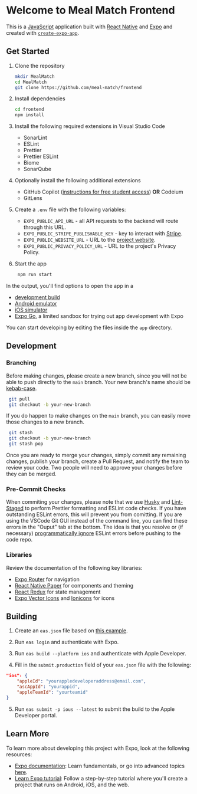 # Welcome to Meal Match Frontend

This is a [JavaScript](https://en.wikipedia.org/wiki/JavaScript) application built with [React Native](https://reactnative.dev/) and [Expo](https://expo.dev) and created with [`create-expo-app`](https://www.npmjs.com/package/create-expo-app).

## Get Started

1. Clone the repository

    ```bash
    mkdir MealMatch
    cd MealMatch
    git clone https://github.com/meal-match/frontend
    ```

1. Install dependencies

    ```bash
    cd frontend
    npm install
    ```

1. Install the following required extensions in Visual Studio Code

    - SonarLint
    - ESLint
    - Prettier
    - Prettier ESLint
    - Biome
    - SonarQube

1. Optionally install the following additional extensions

    - GitHub Copilot ([instructions for free student access](https://docs.github.com/en/copilot/managing-copilot/managing-copilot-as-an-individual-subscriber/managing-your-copilot-subscription/getting-free-access-to-copilot-as-a-student-teacher-or-maintainer)) **OR** Codeium
    - GitLens

1. Create a `.env` file with the following variables:

    - `EXPO_PUBLIC_API_URL` - all API requests to the backend will route through this URL.
    - `EXPO_PUBLIC_STRIPE_PUBLISHABLE_KEY` - key to interact with [Stripe](https://docs.stripe.com/sdks/react-native).
    - `EXPO_PUBLIC_WEBSITE_URL` - URL to the [project website](https://github.com/meal-match/website).
    - `EXPO_PUBLIC_PRIVACY_POLICY_URL` - URL to the project's Privacy Policy.

1. Start the app

    ```bash
     npm run start
    ```

In the output, you'll find options to open the app in a

- [development build](https://docs.expo.dev/develop/development-builds/introduction/)
- [Android emulator](https://docs.expo.dev/workflow/android-studio-emulator/)
- [iOS simulator](https://docs.expo.dev/workflow/ios-simulator/)
- [Expo Go](https://expo.dev/go), a limited sandbox for trying out app development with Expo

You can start developing by editing the files inside the `app` directory.

## Development

### Branching

Before making changes, please create a new branch, since you will not be able to push directly to the `main` branch. Your new branch's name should be [kebab-case](https://www.theserverside.com/definition/Kebab-case).

```bash
 git pull
 git checkout -b your-new-branch
```

If you do happen to make changes on the `main` branch, you can easily move those changes to a new branch.

```bash
 git stash
 git checkout -b your-new-branch
 git stash pop
```

Once you are ready to merge your changes, simply commit any remaining changes, publish your branch, create a Pull Request, and notify the team to review your code. Two people will need to approve your changes before they can be merged.

### Pre-Commit Checks

When commiting your changes, please note that we use [Husky](https://github.com/typicode/husky) and [Lint-Staged](https://www.npmjs.com/package/lint-staged) to perform Prettier formatting and ESLint code checks. If you have outstanding ESLint errors, this will prevent you from comitting. If you are using the VSCode Git GUI instead of the command line, you can find these errors in the "Ouput" tab at the bottom. The idea is that you resolve or (if necessary) [programmatically ignore](https://stackoverflow.com/questions/27732209/turning-off-eslint-rule-for-a-specific-line) ESLint errors before pushing to the code repo.

### Libraries

Review the documentation of the following key libraries:

- [Expo Router](https://docs.expo.dev/router/introduction/) for navigation
- [React Native Paper](https://callstack.github.io/react-native-paper/) for components and theming
- [React Redux](https://react-redux.js.org/) for state management
- [Expo Vector Icons](https://icons.expo.fyi/Index) and [Ionicons](https://ionic.io/ionicons) for icons

## Building

1. Create an `eas.json` file based on [this example](/eas.example.json).

2. Run `eas login` and authenticate with Expo.

3. Run `eas build --platform ios` and authenticate with Apple Developer.

4. Fill in the `submit.production` field of your `eas.json` file with the following:

```json
"ios": {
    "appleId": "yourappledeveloperaddress@email.com",
    "ascAppId": "yourappid",
    "appleTeamId": "yourteamid"
}
```

5. Run `eas submit -p ious --latest` to submit the build to the Apple Developer portal.

## Learn More

To learn more about developing this project with Expo, look at the following resources:

- [Expo documentation](https://docs.expo.dev/): Learn fundamentals, or go into advanced topics [here](https://docs.expo.dev/guides).
- [Learn Expo tutorial](https://docs.expo.dev/tutorial/introduction/): Follow a step-by-step tutorial where you'll create a project that runs on Android, iOS, and the web.
